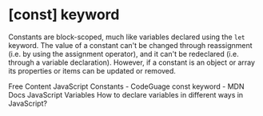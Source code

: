 # [const] keyword

Constants are block-scoped, much like variables declared using the `let` keyword. The value of a constant can't be changed through reassignment (i.e. by using the assignment operator), and it can't be redeclared (i.e. through a variable declaration). However, if a constant is an object or array its properties or items can be updated or removed.

<ResourceGroupTitle>Free Content</ResourceGroupTitle>
<BadgeLink colorScheme='yellow' badgeText='Read' href='https://www.codeguage.com/courses/js/constants'>JavaScript Constants - CodeGuage</BadgeLink>
<BadgeLink colorScheme='yellow' badgeText='Read' href='https://developer.mozilla.org/en-US/docs/Web/JavaScript/Reference/Statements/const'>const keyword - MDN Docs</BadgeLink>
<BadgeLink colorScheme='yellow' badgeText='Read' href='https://javascript.info/variables'>JavaScript Variables</BadgeLink>
<BadgeLink colorScheme='yellow' badgeText='Read' href='https://www.geeksforgeeks.org/how-to-declare-variables-in-different-ways-in-javascript/'>How to declare variables in different ways in JavaScript?</BadgeLink>
